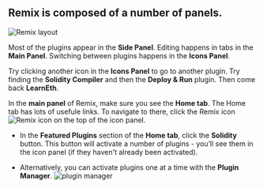 ## Remix is composed of a number of panels.

![Remix layout](https://raw.githubusercontent.com/ethereum/remix-workshops/master/Basics/1._Interface_introduction/images/a-layout1c.png "Remix layout")

Most of the plugins appear in the **Side Panel**. Editing happens in tabs in the **Main Panel**. Switching between plugins happens in the **Icons Panel**.

Try clicking another icon in the **Icons Panel** to go to another plugin.  Try finding the **Solidity Compiler** and then the **Deploy & Run** plugin.  Then come back **LearnEth**.

In the **main panel** of Remix, make sure you see the **Home tab**.  The Home tab has lots of usefule links. To navigate to there, click the Remix icon ![Remix icon](https://raw.githubusercontent.com/ethereum/remix-workshops/master/Basics/1._Interface_introduction/images/remix-logo.png "Remix icon") on the top of the icon panel.

- In the **Featured Plugins** section of the **Home tab**, click the **Solidity** button.  This button will activate a number of plugins - you’ll see them in the icon panel (if they haven't already been activated).

- Alternatively, you can activate plugins one at a time with the **Plugin Manager**. ![plugin manager](https://raw.githubusercontent.com/ethereum/remix-workshops/master/Basics/1._Interface_introduction/images/plugin1.png "Plugin Manager icon")